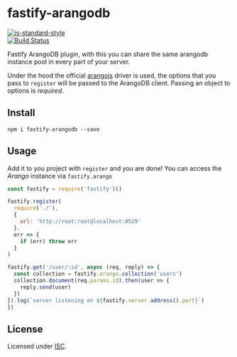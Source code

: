 # fastify-arangodb

[![js-standard-style](https://img.shields.io/badge/code%20style-standard-brightgreen.svg?style=flat)](http://standardjs.com/)  
[![Build Status](https://travis-ci.org/timmak/fastify-mongodb.svg?branch=master)](https://travis-ci.org/timmak/fastify-arangodb)

Fastify ArangoDB plugin, with this you can share the same arangodb instance pool in every part of your server.

Under the hood the official [arangojs](https://github.com/arangodb/arangoj) driver is used, the options that you pass to `register` will be passed to the ArangoDB client. Passing an object to options is *required*.

## Install
```
npm i fastify-arangodb --save
```
## Usage
Add it to you project with `register` and you are done! 
You can access the *Arango* instance via `fastify.arango` 

```js
const fastify = require('fastify')()

fastify.register(
  require('./'),
  {
    url: 'http://root:root@localhost:8529'
  },
  err => {
    if (err) throw err
  }
)

fastify.get('/user/:id', async (req, reply) => {
  const collection = fastify.arango.collection('users')
  collection.document(req.params.id).then(user => {
    reply.send(user)
  })
}).log(`server listening on ${fastify.server.address().port}`)
})
```

## License

Licensed under [ISC](./LICENSE).